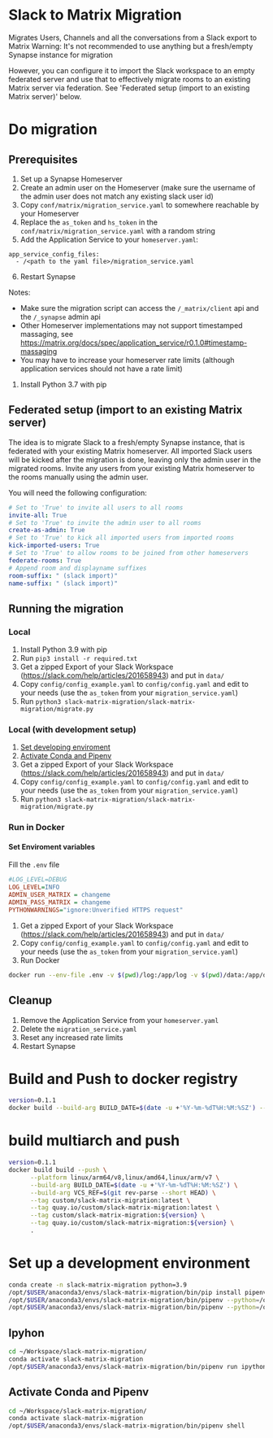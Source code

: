 # Slack to Matrix Migration
Migrates Users, Channels and all the conversations from a Slack export to Matrix
Warning: It's not recommended to use anything but a fresh/empty Synapse instance for migration

However, you can configure it to import the Slack workspace to an empty federated server
and use that to effectively migrate rooms to an existing Matrix server via federation.
See 'Federated setup (import to an existing Matrix server)' below.






# Do migration

## Prerequisites
1. Set up a Synapse Homeserver
2. Create an admin user on the Homeserver (make sure the username of the admin user does not match any existing slack user id)
3. Copy `conf/matrix/migration_service.yaml` to somewhere reachable by your Homeserver
4. Replace the `as_token` and `hs_token` in the `conf/matrix/migration_service.yaml` with a random string
5. Add the Application Service to your `homeserver.yaml`:
```
app_service_config_files:
  - /<path to the yaml file>/migration_service.yaml
```
6. Restart Synapse

Notes:

- Make sure the migration script can access the `/_matrix/client` api and the `/_synapse` admin api
- Other Homeserver implementations may not support timestamped massaging, see https://matrix.org/docs/spec/application_service/r0.1.0#timestamp-massaging
- You may have to increase your homeserver rate limits (although application services should not have a rate limit)

1. Install Python 3.7 with pip


## Federated setup (import to an existing Matrix server)

The idea is to migrate Slack to a fresh/empty Synapse instance, that is federated with your existing Matrix homeserver.
All imported Slack users will be kicked after the migration is done, leaving only the admin user in the migrated rooms.
Invite any users from your existing Matrix homeserver to the rooms manually using the admin user.

You will need the following configuration:

```yaml
# Set to 'True' to invite all users to all rooms
invite-all: True
# Set to 'True' to invite the admin user to all rooms
create-as-admin: True
# Set to 'True' to kick all imported users from imported rooms
kick-imported-users: True
# Set to 'True' to allow rooms to be joined from other homeservers
federate-rooms: True
# Append room and displayname suffixes
room-suffix: " (slack import)"
name-suffix: " (slack import)"
```

## Running the migration

### Local
1. Install Python 3.9 with pip
2. Run `pip3 install -r required.txt`
3. Get a zipped Export of your Slack Workspace (https://slack.com/help/articles/201658943) and put in `data/`
4. Copy `config/config_example.yaml` to `config/config.yaml` and edit to your needs (use the `as_token` from your `migration_service.yaml`)
5. Run `python3 slack-matrix-migration/slack-matrix-migration/migrate.py`

### Local (with development setup)
1. [Set developing enviroment](#set-developing-enviroment)
2. [Activate Conda and Pipenv](#activate-conda-and-pipenv)
3. Get a zipped Export of your Slack Workspace (https://slack.com/help/articles/201658943) and put in `data/`
4. Copy `config/config_example.yaml` to `config/config.yaml` and edit to your needs (use the `as_token` from your `migration_service.yaml`)
5. Run `python3 slack-matrix-migration/slack-matrix-migration/migrate.py`

### Run in Docker
#### Set Enviroment variables
Fill the `.env` file

``` ini
#LOG_LEVEL=DEBUG
LOG_LEVEL=INFO
ADMIN_USER_MATRIX = changeme
ADMIN_PASS_MATRIX = changeme
PYTHONWARNINGS="ignore:Unverified HTTPS request"
```

1. Get a zipped Export of your Slack Workspace (https://slack.com/help/articles/201658943) and put in `data/`
2. Copy `config/config_example.yaml` to `config/config.yaml` and edit to your needs (use the `as_token` from your `migration_service.yaml`)
3. Run Docker
  ``` Bash
  docker run --env-file .env -v $(pwd)/log:/app/log -v $(pwd)/data:/app/data -v $(pwd)/run:/app/run -v $(pwd)/conf:/app/conf --rm -it slack-matrix-migration slack-matrix-migration:latest
  ```

## Cleanup
1. Remove the Application Service from your `homeserver.yaml`
2. Delete the `migration_service.yaml`
3. Reset any increased rate limits
4. Restart Synapse

# Build and Push to docker registry

``` bash
version=0.1.1
docker build --build-arg BUILD_DATE=$(date -u +'%Y-%m-%dT%H:%M:%SZ') --build-arg VCS_REF=$(git rev-parse --short HEAD)  -t sapian/slack-matrix-migration:latest -t sapian/slack-matrix-migration:${version} --build-arg VERSION=${version} .
```

# build multiarch and push

``` bash
version=0.1.1
docker build build --push \
      --platform linux/arm64/v8,linux/amd64,linux/arm/v7 \
      --build-arg BUILD_DATE=$(date -u +'%Y-%m-%dT%H:%M:%SZ') \
      --build-arg VCS_REF=$(git rev-parse --short HEAD) \
      --tag custom/slack-matrix-migration:latest \
      --tag quay.io/custom/slack-matrix-migration:latest \
      --tag custom/slack-matrix-migration:${version} \
      --tag quay.io/custom/slack-matrix-migration:${version} \
      .
```

# Set up a development environment

``` bash
conda create -n slack-matrix-migration python=3.9
/opt/$USER/anaconda3/envs/slack-matrix-migration/bin/pip install pipenv
/opt/$USER/anaconda3/envs/slack-matrix-migration/bin/pipenv --python=/opt/$USER/anaconda3/envs/slack-matrix-migration/bin/python install
/opt/$USER/anaconda3/envs/slack-matrix-migration/bin/pipenv --python=/opt/$USER/anaconda3/envs/slack-matrix-migration/bin/python install --dev
```

## Ipyhon

``` bash
cd ~/Workspace/slack-matrix-migration/
conda activate slack-matrix-migration
/opt/$USER/anaconda3/envs/slack-matrix-migration/bin/pipenv run ipython
```

## Activate Conda and Pipenv

``` bash
cd ~/Workspace/slack-matrix-migration/
conda activate slack-matrix-migration
/opt/$USER/anaconda3/envs/slack-matrix-migration/bin/pipenv shell
```
